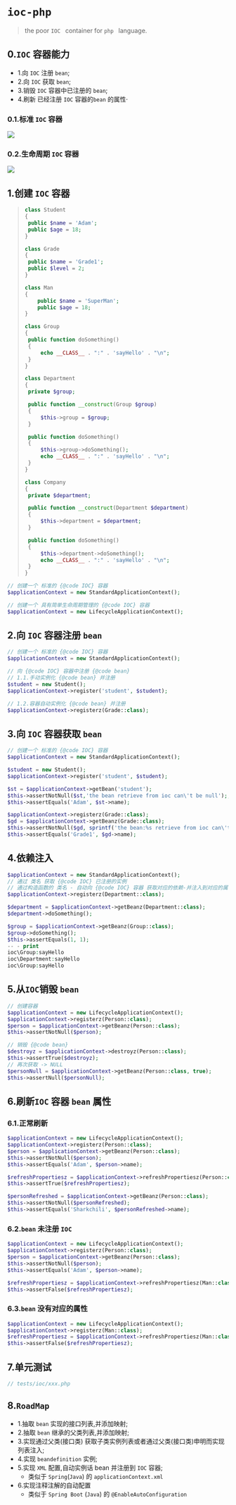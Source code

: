 # `ioc-php`

> the poor `IOC ` container for `php ` language.

## 0.`IOC` 容器能力

- 1.向 `IOC` 注册 `bean`;
- 2.向 `IOC` 获取 `bean`;
- 3.销毁 `IOC` 容器中已注册的 `bean`;
- 4.刷新 已经注册 `IOC` 容器的`bean` 的属性·



### 0.1.标准 `IOC` 容器

![](./doc/standard.jpg)

### 0.2.生命周期 `IOC` 容器
![](./doc/lifecycle.jpg)


## 1.创建 `IOC` 容器

> ```php
> class Student
> {
>  public $name = 'Adam';
>  public $age = 18;
> }
> 
> class Grade
> {
>  public $name = 'Grade1';
>  public $level = 2;
> }
> 
> class Man
> {
>     public $name = 'SuperMan';
>     public $age = 18;
> }
> 
> class Group
> {
>  public function doSomething()
>  {
>      echo __CLASS__ . ":" . 'sayHello' . "\n";
>  }
> }
> 
> class Department
> {
>  private $group;
> 
>  public function __construct(Group $group)
>  {
>      $this->group = $group;
>  }
> 
>  public function doSomething()
>  {
>      $this->group->doSomething();
>      echo __CLASS__ . ":" . 'sayHello' . "\n";
>  }
> }
> 
> class Company
> {
>  private $department;
> 
>  public function __construct(Department $department)
>  {
>      $this->department = $department;
>  }
> 
>  public function doSomething()
>  {
>      $this->department->doSomething();
>      echo __CLASS__ . ":" . 'sayHello' . "\n";
>  }
> }
> ```
>
>

```php
// 创建一个 标准的 {@code IOC} 容器
$applicationContext = new StandardApplicationContext();

// 创建一个 具有简单生命周期管理的 {@code IOC} 容器
$applicationContext = new LifecycleApplicationContext();
```

## 2.向 `IOC` 容器注册 `bean`

```php
// 创建一个 标准的 {@code IOC} 容器
$applicationContext = new StandardApplicationContext();

// 向 {@code IOC} 容器中注册 {@code bean}
// 1.1.手动实例化 {@code bean} 并注册
$student = new Student();
$applicationContext->register('student', $student);

// 1.2.容器自动实例化 {@code bean} 并注册
$applicationContext->registerz(Grade::class);
```

## 3.向 `IOC` 容器获取 `bean`

```php
// 创建一个 标准的 {@code IOC} 容器
$applicationContext = new StandardApplicationContext();

$student = new Student();
$applicationContext->register('student', $student);

$st = $applicationContext->getBean('student');
$this->assertNotNull($st,'the bean retrieve from ioc can\'t be null');;
$this->assertEquals('Adam', $st->name);

$applicationContext->registerz(Grade::class);
$gd = $applicationContext->getBeanz(Grade::class);
$this->assertNotNull($gd, sprintf('the bean:%s retrieve from ioc can\'t be null', Grade::class));
$this->assertEquals('Grade1', $gd->name);
```

## 4.依赖注入

```php
$applicationContext = new StandardApplicationContext();
// 通过 类名 获取 {@code IOC} 已注册的实例
// 通过构造函数的 类名 - 自动向 {@code IOC} 容器 获取对应的依赖-并注入到对应的属性中
$applicationContext->registerz(Department::class);

$department = $applicationContext->getBeanz(Department::class);
$department->doSomething();

$group = $applicationContext->getBeanz(Group::class);
$group->doSomething();
$this->assertEquals(1, 1);
-- - print
ioc\Group:sayHello
ioc\Department:sayHello
ioc\Group:sayHello
```

## 5.从`IOC`销毁 `bean`

```php
// 创建容器
$applicationContext = new LifecycleApplicationContext();
$applicationContext->registerz(Person::class);
$person = $applicationContext->getBeanz(Person::class);
$this->assertNotNull($person);

// 销毁 {@code bean}
$destroyz = $applicationContext->destroyz(Person::class);
$this->assertTrue($destroyz);
// 再次获取 -> NULL
$personNull = $applicationContext->getBeanz(Person::class, true);
$this->assertNull($personNull);
```

## 6.刷新`IOC` 容器 `bean` 属性

### 6.1.正常刷新

```php
$applicationContext = new LifecycleApplicationContext();
$applicationContext->registerz(Person::class);
$person = $applicationContext->getBeanz(Person::class);
$this->assertNotNull($person);
$this->assertEquals('Adam', $person->name);

$refreshPropertiesz = $applicationContext->refreshPropertiesz(Person::class, 'name', 'Sharkchili');
$this->assertTrue($refreshPropertiesz);

$personRefreshed = $applicationContext->getBeanz(Person::class);
$this->assertNotNull($personRefreshed);
$this->assertEquals('Sharkchili', $personRefreshed->name);
```

### 6.2.`bean` 未注册 `IOC`

```php
$applicationContext = new LifecycleApplicationContext();
$applicationContext->registerz(Person::class);
$person = $applicationContext->getBeanz(Person::class);
$this->assertNotNull($person);
$this->assertEquals('Adam', $person->name);

$refreshPropertiesz = $applicationContext->refreshPropertiesz(Man::class, 'name', 'Sharkchili');
$this->assertFalse($refreshPropertiesz);
```

### 6.3.`bean` 没有对应的属性

```php
$applicationContext = new LifecycleApplicationContext();
$applicationContext->registerz(Man::class);
$refreshPropertiesz = $applicationContext->refreshPropertiesz(Man::class, 'province', 'Chongqing, China');
$this->assertFalse($refreshPropertiesz);
```

## 7.单元测试

```php
// tests/ioc/xxx.php
```

## 8.`RoadMap`

- 1.抽取 `bean` 实现的接口列表,并添加映射;
- 2.抽取 `bean` 继承的父类列表,并添加映射;
- 3.实现通过父类(接口类) 获取子类实例列表或者通过父类(接口类)申明而实现列表注入;
- 4.实现 `beandefinition` 实例;
- 5.实现 `XML` 配置,自动实例话 bean 并注册到 `IOC` 容器;
  - 类似于 `Spring`(`Java`) 的 `applicationContext.xml`
- 6.实现注释注解的自动配置
  - 类似于 `Spring Boot` (`Java`) 的 `@EnableAutoConfiguration`